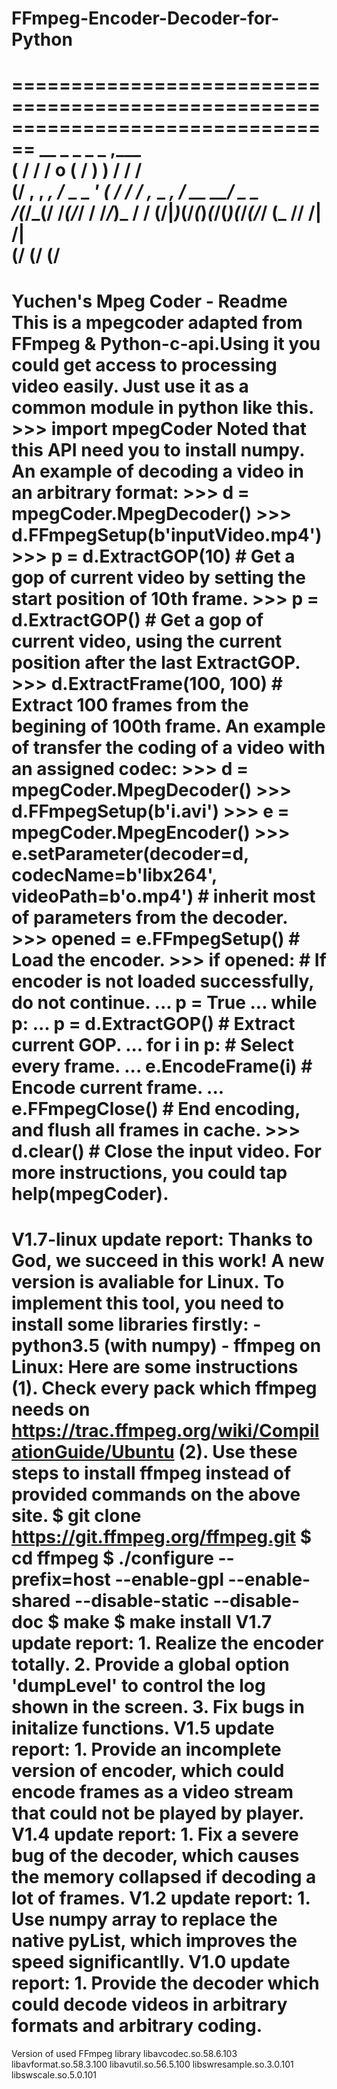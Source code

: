 # FFmpeg-Encoder-Decoder-for-Python
================================================================================
      __   _                         _ _ _                ,___            
     ( /  /        /        o       ( / ) )              /   /     /      
      (__/ , , _, /_  _  _ _'  (     / / /  ,_   _  _,  /    __ __/ _  _  
       _/_(_/_(__/ /_(/_/ / /_/_)_  / / (__/|_)_(/_(_)_(___/(_)(_/_(/_/ (_
      //                                   /|       /|                    
     (/                                   (/       (/                     
================================================================================
Yuchen's Mpeg Coder - Readme
    This is a mpegcoder adapted from FFmpeg & Python-c-api.Using it you could 
        get access to processing video easily. Just use it as a common module in 
        python like this.
        >>> import mpegCoder
    Noted that this API need you to install numpy.
    An example of decoding a video in an arbitrary format:
        >>> d = mpegCoder.MpegDecoder()
        >>> d.FFmpegSetup(b'inputVideo.mp4')
        >>> p = d.ExtractGOP(10) # Get a gop of current video by setting the 
                                   start position of 10th frame.
        >>> p = d.ExtractGOP() # Get a gop of current video, using the current 
                                 position after the last ExtractGOP.
        >>> d.ExtractFrame(100, 100) # Extract 100 frames from the begining of 
                                       100th frame.
    An example of transfer the coding of a video with an assigned codec:
        >>> d = mpegCoder.MpegDecoder()
        >>> d.FFmpegSetup(b'i.avi')
        >>> e = mpegCoder.MpegEncoder()
        >>> e.setParameter(decoder=d, codecName=b'libx264', videoPath=b'o.mp4')
            # inherit most of parameters from the decoder.
        >>> opened = e.FFmpegSetup() # Load the encoder.
        >>> if opened: # If encoder is not loaded successfully, do not continue.
        ...     p = True
        ...     while p:
        ...         p = d.ExtractGOP() # Extract current GOP.
        ...         for i in p: # Select every frame.
        ...             e.EncodeFrame(i) # Encode current frame.
        ...     e.FFmpegClose() # End encoding, and flush all frames in cache.
        >>> d.clear() # Close the input video.
    For more instructions, you could tap help(mpegCoder). 
================================================================================
V1.7-linux update report:
    Thanks to God, we succeed in this work!
    A new version is avaliable for Linux. To implement this tool, you need to 
        install some libraries firstly:
            - python3.5 (with numpy)
            - ffmpeg on Linux: Here are some instructions
              (1). Check every pack which ffmpeg needs on 
                  https://trac.ffmpeg.org/wiki/CompilationGuide/Ubuntu
              (2). Use these steps to install ffmpeg instead of provided commands
                   on the above site.
                   $ git clone https://git.ffmpeg.org/ffmpeg.git
                   $ cd ffmpeg
                   $ ./configure --prefix=host --enable-gpl --enable-shared --disable-static --disable-doc
                   $ make
                   $ make install
V1.7 update report:
    1. Realize the encoder totally.
    2. Provide a global option 'dumpLevel' to control the log shown in the screen.
    3. Fix bugs in initalize functions.
V1.5 update report:
    1. Provide an incomplete version of encoder, which could encode frames as a 
       video stream that could not be played by player.
V1.4 update report:
    1. Fix a severe bug of the decoder, which causes the memory collapsed if 
       decoding a lot of frames.
V1.2 update report:
    1. Use numpy array to replace the native pyList, which improves the speed 
       significantlly.
V1.0 update report:
    1. Provide the decoder which could decode videos in arbitrary formats and 
       arbitrary coding.
================================================================================    
Version of used FFmpeg library
    libavcodec.so.58.6.103
    libavformat.so.58.3.100
    libavutil.so.56.5.100
    libswresample.so.3.0.101
    libswscale.so.5.0.101
